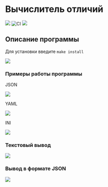 # Вычислитель отличий

<a href="https://codeclimate.com/github/AlexanderGJJ/frontend-project-lvl2/maintainability"><img src="https://api.codeclimate.com/v1/badges/593239d389ee9e3a37c4/maintainability" /></a> ![CI](https://github.com/AlexanderGJJ/frontend-project-lvl2/workflows/CI/badge.svg)
<a href="https://codeclimate.com/github/AlexanderGJJ/frontend-project-lvl2/test_coverage"><img src="https://api.codeclimate.com/v1/badges/593239d389ee9e3a37c4/test_coverage" /></a>

<h2>Описание программы</h2>
<p>Для установки введите <code>make install</code></p>
<a href="https://asciinema.org/a/J7eYmCH9K9NsF9YomdlXvjYml" target="_blank"><img src="https://asciinema.org/a/J7eYmCH9K9NsF9YomdlXvjYml.svg" /></a>

<h3>Примеры работы программы</h3>

<p>JSON</p>
<p><a href="https://asciinema.org/a/7OAEThCV9ZcvnfBRSBmNe1SDS" target="_blank"><img src="https://asciinema.org/a/7OAEThCV9ZcvnfBRSBmNe1SDS.svg" /></a></p>

<p>YAML</p>
<p><a href="https://asciinema.org/a/to6aDzXwrKikva51Hmdisc0r3" target="_blank"><img src="https://asciinema.org/a/to6aDzXwrKikva51Hmdisc0r3.svg" /></a></p>

<p>INI</p>
<p><a href="https://asciinema.org/a/z4fi7pCMEgV6euALrRpfBQpFc" target="_blank"><img src="https://asciinema.org/a/z4fi7pCMEgV6euALrRpfBQpFc.svg" /></a></p>

<h3>Текстовый вывод</h3>

<p><a href="https://asciinema.org/a/0Jg6iO3043g5WyLwCE9KGJesV" target="_blank"><img src="https://asciinema.org/a/0Jg6iO3043g5WyLwCE9KGJesV.svg" /></a></p>

<h3>Вывод в формате JSON</h3>

<p><a href="https://asciinema.org/a/XV88TXbZHS7A7ZOZnKNVRO2L8" target="_blank"><img src="https://asciinema.org/a/XV88TXbZHS7A7ZOZnKNVRO2L8.svg" /></a></p>
